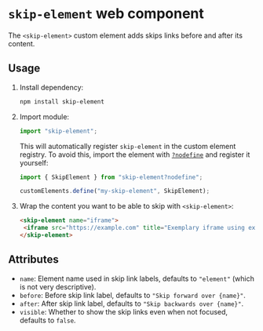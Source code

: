 # `skip-element` web component

The `<skip-element>` custom element adds skips links before and after its content.

## Usage

1. Install dependency:

   ```sh
   npm install skip-element
   ```

2. Import module:

   ```js
   import "skip-element";
   ```

   This will automatically register `skip-element` in the custom element registry. To avoid this, import the element with [`?nodefine`](https://www.zachleat.com/web/nodefine/) and register it yourself:

   ```js
   import { SkipElement } from "skip-element?nodefine";

   customElements.define("my-skip-element", SkipElement);
   ```

3. Wrap the content you want to be able to skip with `<skip-element>`:

   ```html
   <skip-element name="iframe">
   	<iframe src="https://example.com" title="Exemplary iframe using example.com"></iframe>
   </skip-element>
   ```

## Attributes

- `name`: Element name used in skip link labels, defaults to `"element"` (which is not very descriptive).
- `before`: Before skip link label, defaults to `"Skip forward over {name}"`.
- `after`: After skip link label, defaults to `"Skip backwards over {name}"`.
- `visible`: Whether to show the skip links even when not focused, defaults to `false`.
